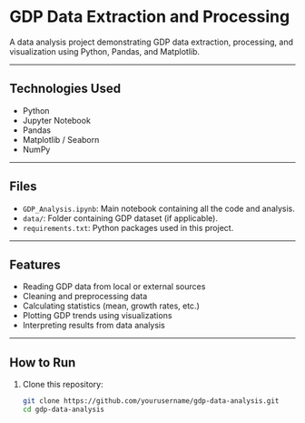 # GDP Data Extraction and Processing

A data analysis project demonstrating GDP data extraction, processing, and visualization using Python, Pandas, and Matplotlib.

---

## Technologies Used
- Python
- Jupyter Notebook
- Pandas
- Matplotlib / Seaborn
- NumPy

---

## Files
- `GDP_Analysis.ipynb`: Main notebook containing all the code and analysis.
- `data/`: Folder containing GDP dataset (if applicable).
- `requirements.txt`: Python packages used in this project.

---

## Features
- Reading GDP data from local or external sources
- Cleaning and preprocessing data
- Calculating statistics (mean, growth rates, etc.)
- Plotting GDP trends using visualizations
- Interpreting results from data analysis

---

## How to Run
1. Clone this repository:
   ```bash
   git clone https://github.com/yourusername/gdp-data-analysis.git
   cd gdp-data-analysis
